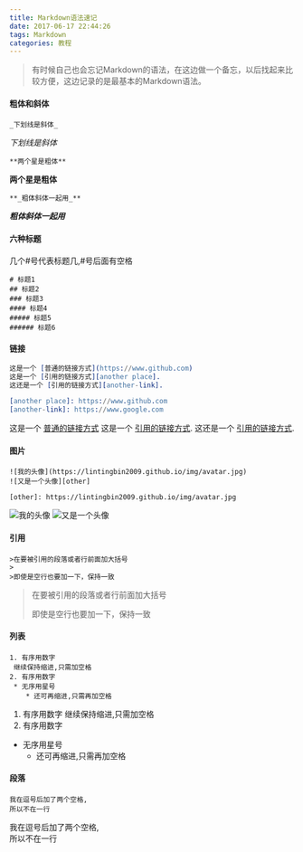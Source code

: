 ```yaml
---
title: Markdown语法速记
date: 2017-06-17 22:44:26
tags: Markdown
categories: 教程
---
```

> 有时候自己也会忘记Markdown的语法，在这边做一个备忘，以后找起来比较方便，这边记录的是最基本的Markdown语法。

#### 粗体和斜体
```
_下划线是斜体_
```
_下划线是斜体_ 
```
**两个星是粗体**
```
**两个星是粗体**
```
**_粗体斜体一起用_**
```
**_粗体斜体一起用_**

#### 六种标题 
几个#号代表标题几,#号后面有空格
```
# 标题1
## 标题2
### 标题3
#### 标题4
##### 标题5
###### 标题6
```
#### 链接

``` erlang
这是一个 [普通的链接方式](https://www.github.com)
这是一个 [引用的链接方式][another place].
这还是一个 [引用的链接方式][another-link].

[another place]: https://www.github.com
[another-link]: https://www.google.com
```

这是一个 [普通的链接方式](https://www.github.com)
这是一个 [引用的链接方式][another place].
这还是一个 [引用的链接方式][another-link].

[another place]: https://www.github.com
[another-link]: https://www.google.com
#### 图片
```
![我的头像](https://lintingbin2009.github.io/img/avatar.jpg)
![又是一个头像][other]

[other]: https://lintingbin2009.github.io/img/avatar.jpg
```
![我的头像](https://lintingbin2009.github.io/img/avatar.jpg)
![又是一个头像][other]

[other]: https://lintingbin2009.github.io/img/avatar.jpg
#### 引用
```
>在要被引用的段落或者行前面加大括号
>
>即使是空行也要加一下，保持一致
```
>在要被引用的段落或者行前面加大括号
>
>即使是空行也要加一下，保持一致

#### 列表
```
1. 有序用数字
 继续保持缩进,只需加空格
2. 有序用数字
 * 无序用星号
    * 还可再缩进,只需再加空格
```
1. 有序用数字
 继续保持缩进,只需加空格
2. 有序用数字
 * 无序用星号
    * 还可再缩进,只需再加空格

#### 段落
```
我在逗号后加了两个空格,  
所以不在一行
```
我在逗号后加了两个空格,  
所以不在一行
